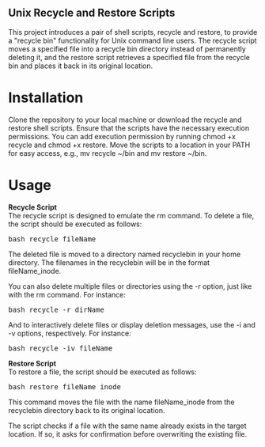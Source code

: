 ## Unix Recycle and Restore Scripts
This project introduces a pair of shell scripts, recycle and restore, to provide a "recycle bin" functionality for Unix command line users. The recycle script moves a specified file into a recycle bin directory instead of permanently deleting it, and the restore script retrieves a specified file from the recycle bin and places it back in its original location.

# Installation
Clone the repository to your local machine or download the recycle and restore shell scripts.
Ensure that the scripts have the necessary execution permissions. You can add execution permission by running chmod +x recycle and chmod +x restore.
Move the scripts to a location in your PATH for easy access, e.g., mv recycle ~/bin and mv restore ~/bin.

# Usage
**Recycle Script**
<br>
The recycle script is designed to emulate the rm command. To delete a file, the script should be executed as follows:
<pre>bash recycle fileName</pre>
The deleted file is moved to a directory named recyclebin in your home directory. The filenames in the recyclebin will be in the format fileName_inode.

You can also delete multiple files or directories using the -r option, just like with the rm command. For instance:
<pre>bash recycle -r dirName</pre>
And to interactively delete files or display deletion messages, use the -i and -v options, respectively. For instance:

<pre>bash recycle -iv fileName</pre>

**Restore Script**
<br>
To restore a file, the script should be executed as follows:
<pre>bash restore fileName_inode</pre>
This command moves the file with the name fileName_inode from the recyclebin directory back to its original location.

The script checks if a file with the same name already exists in the target location. If so, it asks for confirmation before overwriting the existing file.
